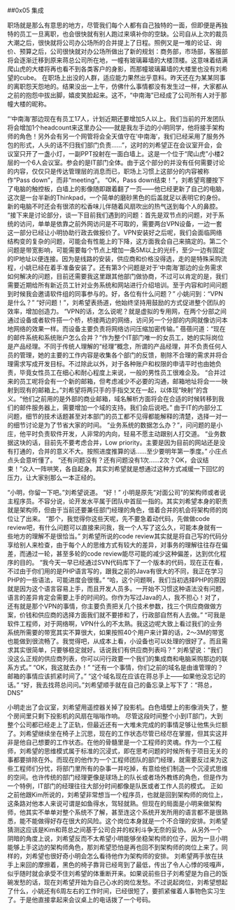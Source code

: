##0x05 集成

职场就是那么有意思的地方，尽管我们每个人都有自己独特的一面，但即便是再独特的员工一旦离职，也会很快就有别人跑过来填补你的空缺。公司自从上次的裁员大潮之后，很快就将公司办公场所的合并提上了日程。照例又是一堆的论证、询价、预算之后，公司很快就对办公场所做出了新的规划：商务部，市场部，客服部将会逐渐迁移到原来蒋总公司所在地，一幢有玻璃幕墙的大楼顶楼。这意味着结满爬山虎的大楼将再也看不到各类客户的身影，而那幢玻璃幕墙的大楼里也没有刘希望的cube。
在职场上出没的人群，适应能力果然出乎意料。昨天还在为某某同事的离职怨天怨地的。结果没出一上午，仿佛什么事情都没有发生过一样，大家都从之前的抱怨中拔出脚，嬉皮笑脸起来。这不，“中南海”已经成了公司所有人对于那幢大楼的昵称。

“‘中南海’那边现在有员工17人，计划近期还要增加5人以上。我们当前的开发团队将会增加1个headcount来这里办公——就是我左手边的小明同学，他将接手架构师的角色！另外会有另一个网管将会全天值守在’中南海’，我们已经采用了服务外包的形式，人头的话不归我们部门负责……”，这时的刘希望正在会议室开会，会议室只开了一盏小灯，一副PPT投射在一面白墙上。这是一个位于“爬山虎”小楼2层的一个6人会议室。参会的是IT部门全体。由于这个部分的并没有任何需要讨论的内容，仅仅只是传达管理层的消息而已，职场上习惯上这部分的内容被称作“Pass down”，而非“meeting”。
“OK，Pass down结束！”，刘希望弯腰按下了电脑的触控板，白墙上的影像随即跟着翻了一页——他已经更新了自己的电脑，这次是一台半新的Thinkpad，一个简单的磨砂黑色的后盖就足以表明它的身份。新的电脑不时还会有很浓的松香味儿伴随着风扇吹出的热气送到每个人的鼻腔。
“接下来是讨论部分，谈一下目前我们遇到的问题：首先是双节点的问题，对于系统的访问，单单是依靠之前外网访问是不可取的，需要两台VPN设备，一边一套这一部分已经让小明协助行政去做报价了。VPN安装好之后呢，我们会面临网络结构变的复杂的问题，可能会有性能上的下降，这方面我会自己来搞定的。第二个问题是带宽影响，可能需要每个节点上增加一条5M以上的光纤，至少一边有固定的IP地址以便连接。因为是线路的安装，供应商和价格没得选，走的是特殊采购流程，小姚已经在着手准备安装了。还有第3个问题是对于’中南海’那边的业务需求如何解决的问题，目前还需要我这里跟其他部门做协商，不过可以肯定的是，我们需要近期给所有新近员工针对业务系统和网站进行介绍培训。至于内容和时间问题到时候我会邀请软件组的同事参与的。好，各位有什么问题？”
小姚问到：“VPN是什么？”
“好问题！”，刘希望表扬道，他始终坚持用鼓励的方式促进整个团队的效率，增加创造力。
“VPN的话，怎么说呢？就是虚拟的专用网，在两个分部之间通过设备或者软件搭一个桥，桥接两边的网络，访问另一个分部的内网就像访问本地网络的效果一样。而设备主要负责将网络访问压缩加密传输。”
蓓蓓问道：“现在的邮件系统和系统账户怎么合并？”作为整个IT部门唯一的女员工，她的实际岗位是产品经理。不同于传统人理解的“经理”概念，所谓的产品经理，并不负责任何人员的管理，她的主要的工作内容是收集各个部门的反馈，剔除不合理的需求并将合理需求写成开发目标。不过除此以外，对于各种账户和权限的申请平时也由她负责，毕竟女性员工在细心和耐心程度上来说，一般的男性员工很难企及。
“合并过来的员工呢将会有一个新的邮箱，但考虑减少不必要的沟通，邮箱地址将会一一映射到现有的邮箱上。”刘希望将两只手的手指交叉在一起，以体现“映射”的含义。“他们之前用的是外部的商业邮箱，域名解析方面将会在合适的时候转移到我们的邮件服务器上，需要增加一个域的支持。我们会后说吧。”
由于IT的内部分工问题，细节的技术话题甚至对本部门的员工都不见得都能解释的清楚，选择一对一的细节讨论是为了节省大家的时间。
“业务系统的数据怎么办？”，问问题的是小庄，他平时负责软件开发，人非常的内向，轻易不愿主动跟别人打交道。
“业务数据这块的话，目前先不要考虑合并，Low priority。主要是因为目前的网站还是没有打通的，合并的意义不大。按照进度推算的话……至少要明年第一季度。”
小庄点点头会意听懂了。
“还有问题没有？还有问题没有1次……2次？OK，会议结束！”众人一阵哄笑，各自起身。其实刘希望就是想通过这种方式减缓一下回忆的压力，让大家别那么一本正经的。

“小明，你留一下吧。”刘希望说道。
“好！”
小明是原先“对面公司”的架构师或者说主程序员。不容分说，论开发水平属于团队中首屈一指的。其实刘希望本身的职责就是架构师，但由于当前还要兼任部门经理的角色，借着合并的机会将架构师的岗位让了出来。
“那个，我觉得你这些天呢，先不要急着动代码，先做做code review吧，有什么问题可以直接来问我，我一个人写了这么久，可能本身就有一些地方的理解不是很恰当。”
刘希望所说的code review其实就是将自己写的代码分享给别人来检查，由于每个人的思维方式有较大的差异，对事务的理解往往存在偏差，而通过一轮，甚至多轮的code review能尽可能的减少这种偏差，达到优化程序的目的。
“我今天一早已经通过SVN代码库下了一个版本的代码，现在正在看，不过由于你们用的是PHP语言写的，跟我之前的Java有很大的不同，我正在学习PHP的一些语法，可能进度会很慢。”
“哈，这个问题啊，我们当初选择PHP的原因就是因为这个语言容易上手，而且开发人员多。一开始不习惯这种语法没有问题，语言的差异肯定会需要上手的时间的。你作为写过Java的人，我不担心！对了，还有就是那个VPN的事情，你主要负责把关几个技术参数，找三个供应商做做方案，价钱和供应商的选择方面我们就不要掺和了，行政部自然有人去做。”
“可我是软件工程师，对于网络啊，VPN什么的不太熟。我这边呢大致上看过我们的业务系统所需要的带宽其实不算很大，如果按照40个用户来计算的话，2～3M的带宽也能做到很流畅了。我觉得吧，从成本上看，小设备也可以处理的很好了。而且需求其实很简单，只要够稳定就好。话说我们有供应商列表吗？”
刘希望说：“我们没这么正规的供应商列表，你可以问行政要一个我们的集成商和电脑采购那边的联系方式。”
“OK，我这就去办！”
“还有一个事情，你们之前的域名是由谁管理的？邮箱的事情应该抓紧时间了。”
“这个域名现在应该在蒋总手上——如果他没忘记的话。”
“好，我去找蒋总问问。”刘希望顺手就在自己的备忘录上写下了：“蒋总，DNS”

小明走出了会议室，刘希望用遥控器关掉了投影机。白色墙壁上的影像消失了，整个房间里只剩下投影机的风扇在嗡嗡作响。
尽管这段时间整个小到IT部门，大到整个公司都已经走上了正轨，但最近还有一大堆未完成的的事情足够让他焦头烂额了。刘希望继续坐在椅子上沉思，现在的工作状态尽管已经尽在掌握，但其实这并非是他自己想要的工作状态。在他的骨髓里是一个工程师的灵魂。作为一个工程师，刘希望的思维模式属于标准的沉浸式，即在思考问题的时候所有于项目无关的事都要排除在外。而现在的他作为一个工程师团队的部门经理，就需要反过来为这些工程师们分忧，将部门里所有的杂事一并吃掉，有意给他们制造一个沉浸式思维的空间。也许传统的部门经理更像是球场上的队长或者场外教练的角色，但是作为一个特例，IT部门的经理往往大部分时间都像是队医或者工作人员的模式。
正如之前他跟Kim所说的，刘希望非常想当一个程序员，也就是回到架构师的岗位上，这条路对他本人来说可谓是如鱼得水，驾轻就熟。但现在的局面是小明来做架构师，他其实不单单对整个系统不了解，甚至连这个系统开发所用的语言都不是很熟悉，能不能做得好存在很大的风险。这个岗位本身就是一个不合理的安排。刘希望猜测这应该是Kim和蒋总之间基于公司合并的权利斗争无奈的妥协。
从另外一个阴暗的角度上说，刘希望反而不太希望小明能够坐稳架构师的位子，因为一旦小明能够上手这边的架构师角色，那刘希望恐怕是再也回不到架构师的岗位上来了。同样的，刘希望也很好奇小明会怎么看待他作为架构师的安排。
刘希望两手放在扶手上来回的摩擦着，黑色的椅子靠背已经弯到了最低，传出了令人心悸的吱嘎声，似乎随时就会承受不住刘希望的体重断开来。如果说前些日子刘希望是为自己的饭碗发愁的话，现在刘希望开始为自己心水的岗位发愁。不过说起岗位，刘希望想起了什么，小姚还有6周左右的工作时间，已经很短了，要抓紧催着人事物色实习生了。于是他直接拿起来会议桌上的电话拨了一个号码。